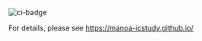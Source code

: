 ![ci-badge](https://github.com/manoa-icstudy/manoa-icstudy/actions/workflows/ci.yml/badge.svg)

For details, please see https://manoa-icstudy.github.io/
